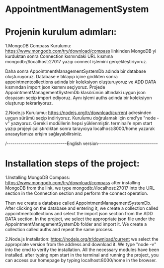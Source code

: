 # AppointmentManagementSystem

# Projenin kurulum adımları:

1.MongoDB Compass Kurulumu: 
https://www.mongodb.com/try/download/compass linkinden MongoDB yi kurduktan sonra Connection kısmındaki URL kısmına mongodb://localhost:27017 yazıp connect işlemini gerçekleştiriyoruz. 

Daha sonra AppointmentManagementSystemDb adında bir database oluşturuyoruz. 
Database e tıklayıp içine girdikten sonra appointmentcollections adında bir koleksiyon oluşturuyoruz ve ADD DATA kısmından import json kısmını seçiyoruz. 
Projede AppointmentManagementSystemDb klasörünün altındaki uygun json dosyasını seçip import ediyoruz.
Aynı işlemi auths adında bir koleksiyon oluşturup tekrarlıyoruz.

2.Node.js Kurulumu:
https://nodejs.org/tr/download/current adresinden uygun sürümü seçip indiriyoruz. Kurulumu doğrulamak için cmd'ye "node -v" yazıyoruz.
Gerekli modüllerin hepsi yüklenmiştir. terminal'e npm start yazıp projeyi çalıştırdıktan sonra tarayıcıya localhost:8000/home yazarak anasayfamıza erişim sağlayabilirsiniz.

/------------------------------English version------------------------------

# Installation steps of the project:

1.Installing MongoDB Compass: 
https://www.mongodb.com/try/download/compass after installing MongoDB from the link, we type mongodb://localhost:27017 into the URL section in the Connection section and perform the connect operation. 

Then we create a database called AppointmentManagementSystemDb. 
After clicking on the database and entering it, we create a collection called appointmentcollections and select the import json section from the ADD DATA section. 
In the project, we select the appropriate json file under the AppointmentManagementSystemDb folder and import it.
We create a collection called auths and repeat the same process.

2.Node.js Installation:
https://nodejs.org/tr/download/current we select the appropriate version from the address and download it. We type "node -v" into the cmd to verify the installation.
All the necessary modules have been installed. after typing npm start in the terminal and running the project, you can access our homepage by typing localhost:8000/home in the browser.